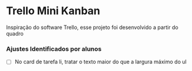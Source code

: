 # Trello Mini Kanban

Inspiração do software Trello, esse projeto foi desenvolvido a partir do quadro 

### Ajustes Identificados por alunos

- [ ] No card de tarefa li, tratar o texto maior do que a largura máximo do ul